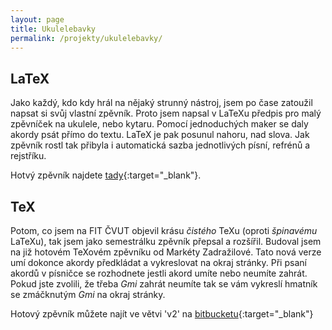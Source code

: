 ```yaml
---
layout: page
title: Ukulelebavky
permalink: /projekty/ukulelebavky/
---
```


## LaTeX
Jako každý, kdo kdy hrál na nějaký strunný nástroj, jsem po čase zatoužil
napsat si svůj vlastní zpěvník.
Proto jsem napsal v LaTeXu předpis pro malý zpěvníček na ukulele, nebo kytaru.
Pomocí jednoduchých maker se daly akordy psát přímo do textu.
LaTeX je pak posunul nahoru, nad slova.
Jak zpěvník rostl tak přibyla i automatická sazba jednotlivých písní, refrénů a rejstříku.

Hotvý zpěvník najdete [tady](https://www.overleaf.com/read/rsxtfmmxtmwq){:target="_blank"}. 

## TeX
Potom, co jsem na FIT ČVUT objevil krásu *čistého* TeXu (oproti *špinavému* LaTeXu), tak
 jsem jako semestrálku zpěvník přepsal a rozšířil.
Budoval jsem na již hotovém TeXovém zpěvníku od Markéty Zadražilové.
Tato nová verze umí dokonce akordy předkládat a vykreslovat na okraj stránky.
Při psaní akordů v písničce se rozhodnete jestli akord umíte nebo neumíte zahrát.
Pokud jste zvolili, že třeba *Gmi* zahrát neumíte tak se vám vykreslí hmatník se zmáčknutým *Gmi* na okraj stránky.

Hotový zpěvník můžete najít ve větvi 'v2' na [bitbucketu](https://bitbucket.org/marketa_zadrazilova/tex/branch/v2){:target="_blank"}
